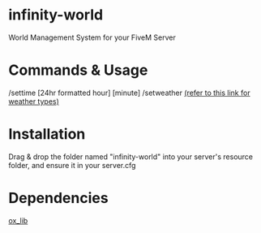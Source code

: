 # infinity-world
World Management System for your FiveM Server

# Commands & Usage
/settime [24hr formatted hour] [minute]
/setweather [(refer to this link for weather types)](https://docs.fivem.net/natives/?_0x29B487C359E19889)

# Installation
Drag & drop the folder named "infinity-world" into your server's resource folder, and ensure it in your server.cfg

# Dependencies
[ox_lib](https://github.com/overextended/ox_lib)
